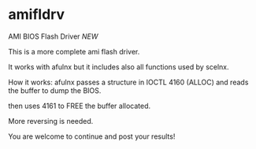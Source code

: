 # amifldrv
AMI BIOS Flash Driver *NEW*

This is a more complete ami flash driver.

It works with afulnx but it includes also all functions used by scelnx.

How it works:
afulnx passes a structure in IOCTL 4160 (ALLOC) and reads the buffer to dump the BIOS.

then uses 4161 to FREE the buffer allocated.

More reversing is needed.

You are welcome to continue and post your results!
